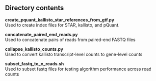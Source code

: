 ## Directory contents


**create_pquant_kallisto_star_references_from_gtf.py** </br>
Used to create index files for STAR, kallisto, and pQuant.

**concatenate_paired_end_reads.py** </br>
Used to concatenate pairs of reads from paired-end FASTQ files

**collapse_kallisto_counts.py** </br>
Used to convert kallisto transcript-level counts to gene-level counts

**subset_fastq_to_n_reads.sh** </br>
Used to subset fastq files for testing algorithm performance across read counts

